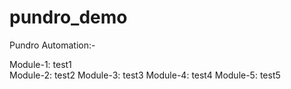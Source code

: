 # pundro_demo
Pundro Automation:-

Module-1: test1 <br/>
Module-2: test2
Module-3: test3
Module-4: test4
Module-5: test5